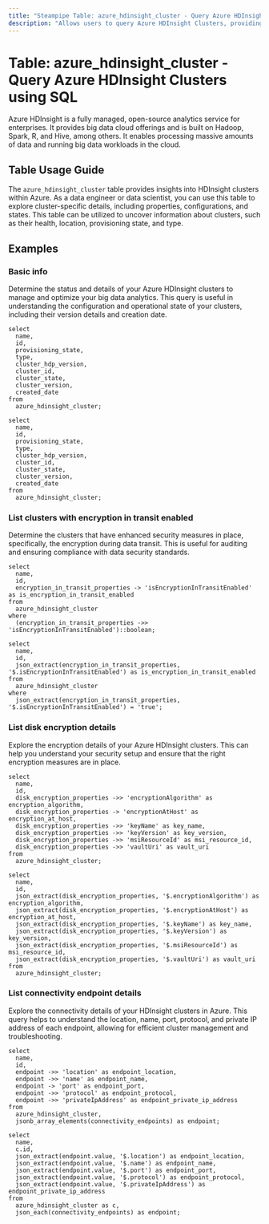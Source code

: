 ```yaml
---
title: "Steampipe Table: azure_hdinsight_cluster - Query Azure HDInsight Clusters using SQL"
description: "Allows users to query Azure HDInsight Clusters, providing insights into the configurations, properties, and states of these clusters."
---
```


# Table: azure_hdinsight_cluster - Query Azure HDInsight Clusters using SQL

Azure HDInsight is a fully managed, open-source analytics service for enterprises. It provides big data cloud offerings and is built on Hadoop, Spark, R, and Hive, among others. It enables processing massive amounts of data and running big data workloads in the cloud.

## Table Usage Guide

The `azure_hdinsight_cluster` table provides insights into HDInsight clusters within Azure. As a data engineer or data scientist, you can use this table to explore cluster-specific details, including properties, configurations, and states. This table can be utilized to uncover information about clusters, such as their health, location, provisioning state, and type.

## Examples

### Basic info
Determine the status and details of your Azure HDInsight clusters to manage and optimize your big data analytics. This query is useful in understanding the configuration and operational state of your clusters, including their version details and creation date.

```sql+postgres
select
  name,
  id,
  provisioning_state,
  type,
  cluster_hdp_version,
  cluster_id,
  cluster_state,
  cluster_version,
  created_date
from
  azure_hdinsight_cluster;
```

```sql+sqlite
select
  name,
  id,
  provisioning_state,
  type,
  cluster_hdp_version,
  cluster_id,
  cluster_state,
  cluster_version,
  created_date
from
  azure_hdinsight_cluster;
```

### List clusters with encryption in transit enabled
Determine the clusters that have enhanced security measures in place, specifically, the encryption during data transit. This is useful for auditing and ensuring compliance with data security standards.

```sql+postgres
select
  name,
  id,
  encryption_in_transit_properties -> 'isEncryptionInTransitEnabled' as is_encryption_in_transit_enabled
from
  azure_hdinsight_cluster
where
  (encryption_in_transit_properties ->> 'isEncryptionInTransitEnabled')::boolean;
```

```sql+sqlite
select
  name,
  id,
  json_extract(encryption_in_transit_properties, '$.isEncryptionInTransitEnabled') as is_encryption_in_transit_enabled
from
  azure_hdinsight_cluster
where
  json_extract(encryption_in_transit_properties, '$.isEncryptionInTransitEnabled') = 'true';
```

### List disk encryption details
Explore the encryption details of your Azure HDInsight clusters. This can help you understand your security setup and ensure that the right encryption measures are in place.

```sql+postgres
select
  name,
  id,
  disk_encryption_properties ->> 'encryptionAlgorithm' as encryption_algorithm,
  disk_encryption_properties -> 'encryptionAtHost' as encryption_at_host,
  disk_encryption_properties ->> 'keyName' as key_name,
  disk_encryption_properties ->> 'keyVersion' as key_version,
  disk_encryption_properties ->> 'msiResourceId' as msi_resource_id,
  disk_encryption_properties ->> 'vaultUri' as vault_uri
from
  azure_hdinsight_cluster;
```

```sql+sqlite
select
  name,
  id,
  json_extract(disk_encryption_properties, '$.encryptionAlgorithm') as encryption_algorithm,
  json_extract(disk_encryption_properties, '$.encryptionAtHost') as encryption_at_host,
  json_extract(disk_encryption_properties, '$.keyName') as key_name,
  json_extract(disk_encryption_properties, '$.keyVersion') as key_version,
  json_extract(disk_encryption_properties, '$.msiResourceId') as msi_resource_id,
  json_extract(disk_encryption_properties, '$.vaultUri') as vault_uri
from
  azure_hdinsight_cluster;
```

### List connectivity endpoint details
Explore the connectivity details of your HDInsight clusters in Azure. This query helps to understand the location, name, port, protocol, and private IP address of each endpoint, allowing for efficient cluster management and troubleshooting.

```sql+postgres
select
  name,
  id,
  endpoint ->> 'location' as endpoint_location,
  endpoint ->> 'name' as endpoint_name,
  endpoint -> 'port' as endpoint_port,
  endpoint ->> 'protocol' as endpoint_protocol,
  endpoint ->> 'privateIpAddress' as endpoint_private_ip_address
from
  azure_hdinsight_cluster,
  jsonb_array_elements(connectivity_endpoints) as endpoint;
```

```sql+sqlite
select
  name,
  c.id,
  json_extract(endpoint.value, '$.location') as endpoint_location,
  json_extract(endpoint.value, '$.name') as endpoint_name,
  json_extract(endpoint.value, '$.port') as endpoint_port,
  json_extract(endpoint.value, '$.protocol') as endpoint_protocol,
  json_extract(endpoint.value, '$.privateIpAddress') as endpoint_private_ip_address
from
  azure_hdinsight_cluster as c,
  json_each(connectivity_endpoints) as endpoint;
```